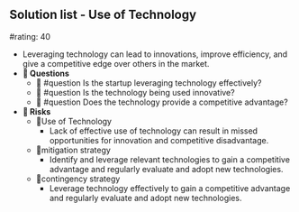 ## Solution list - Use of Technology
#rating: 40
- Leveraging technology can lead to innovations, improve efficiency, and give a competitive edge over others in the market.
- **💭 Questions**
  - 💭 #question Is the startup leveraging technology effectively?
  - 💭 #question Is the technology being used innovative?
  - 💭 #question Does the technology provide a competitive advantage?
- **🚨 Risks**
  - 🚨Use of Technology
    - Lack of effective use of technology can result in missed opportunities for innovation and competitive disadvantage.
  - 🚨mitigation strategy
    - Identify and leverage relevant technologies to gain a competitive advantage and regularly evaluate and adopt new technologies.
  - 🚨contingency strategy
    - Leverage technology effectively to gain a competitive advantage and regularly evaluate and adopt new technologies.


